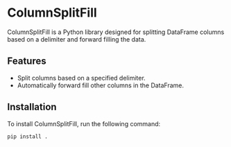 # ColumnSplitFill

ColumnSplitFill is a Python library designed for splitting DataFrame columns based on a delimiter and forward filling the data.

## Features

- Split columns based on a specified delimiter.
- Automatically forward fill other columns in the DataFrame.

## Installation

To install ColumnSplitFill, run the following command:

```bash
pip install .
